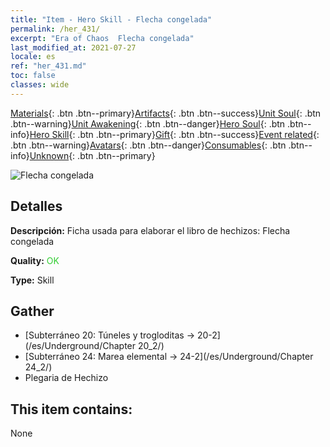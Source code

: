 ```yaml
---
title: "Item - Hero Skill - Flecha congelada"
permalink: /her_431/
excerpt: "Era of Chaos  Flecha congelada"
last_modified_at: 2021-07-27
locale: es
ref: "her_431.md"
toc: false
classes: wide
---
```

 [Materials](/ItemsES/){: .btn .btn--primary}[Artifacts](/ItemsES/Artifacts/){: .btn .btn--success}[Unit Soul](/ItemsES/UnitSoul/){: .btn .btn--warning}[Unit Awakening](/ItemsES/UnitAwakening/){: .btn .btn--danger}[Hero Soul](/ItemsES/HeroSoul/){: .btn .btn--info}[Hero Skill](/ItemsES/HeroSkill/){: .btn .btn--primary}[Gift](/ItemsES/Gift/){: .btn .btn--success}[Event related](/ItemsES/Events/){: .btn .btn--warning}[Avatars](/ItemsES/Avatars/){: .btn .btn--danger}[Consumables](/ItemsES/Consumables/){: .btn .btn--info}[Unknown](/ItemsES/Unknown/){: .btn .btn--primary}

 ![Flecha congelada](/images/t/ps_hanbingshenjian.png)

## Detalles
 **Descripción:** Ficha usada para elaborar el libro de hechizos: Flecha congelada

 **Quality:** <span style="color: #32CD32">OK</span>

 **Type:** Skill

## Gather

*    [Subterráneo 20: Túneles y trogloditas -> 20-2](/es/Underground/Chapter 20_2/) 
*    [Subterráneo 24: Marea elemental -> 24-2](/es/Underground/Chapter 24_2/) 
*    Plegaria de Hechizo 

## This item contains:

  None

